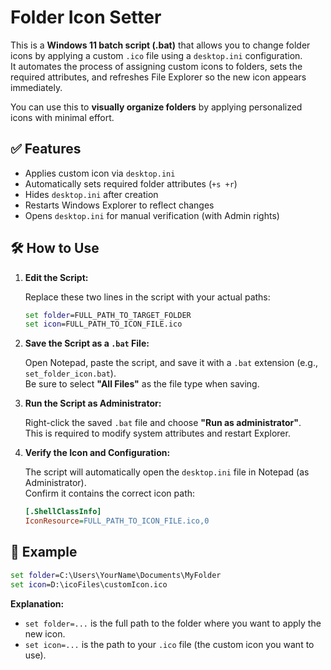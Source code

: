 # Folder Icon Setter

This is a **Windows 11 batch script (.bat)** that allows you to change folder icons by applying a custom `.ico` file using a `desktop.ini` configuration.  
It automates the process of assigning custom icons to folders, sets the required attributes, and refreshes File Explorer so the new icon appears immediately.

You can use this to **visually organize folders** by applying personalized icons with minimal effort.

## ✅ Features
- Applies custom icon via `desktop.ini`
- Automatically sets required folder attributes (`+s +r`)
- Hides `desktop.ini` after creation
- Restarts Windows Explorer to reflect changes
- Opens `desktop.ini` for manual verification (with Admin rights)

## 🛠 How to Use

1. **Edit the Script:**

   Replace these two lines in the script with your actual paths:
   ```bat
   set folder=FULL_PATH_TO_TARGET_FOLDER
   set icon=FULL_PATH_TO_ICON_FILE.ico
    ```
2. **Save the Script as a `.bat` File:**

   Open Notepad, paste the script, and save it with a `.bat` extension (e.g., `set_folder_icon.bat`).  
   Be sure to select **"All Files"** as the file type when saving.

3. **Run the Script as Administrator:**

   Right-click the saved `.bat` file and choose **"Run as administrator"**.  
   This is required to modify system attributes and restart Explorer.

4. **Verify the Icon and Configuration:**

   The script will automatically open the `desktop.ini` file in Notepad (as Administrator).  
   Confirm it contains the correct icon path:
   ```ini
   [.ShellClassInfo]
   IconResource=FULL_PATH_TO_ICON_FILE.ico,0
    ```

## 📁 Example

```bat
set folder=C:\Users\YourName\Documents\MyFolder
set icon=D:\icoFiles\customIcon.ico
```

**Explanation:**

- `set folder=...` is the full path to the folder where you want to apply the new icon.
- `set icon=...` is the path to your `.ico` file (the custom icon you want to use).
